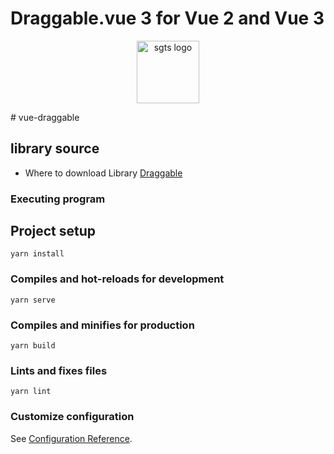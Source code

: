 # Draggable.vue 3 for Vue 2 and Vue 3

<p align="center">
  <a href='https://sortablejs.github.io/vue.draggable.next/#/two-lists'>
    <img width='100' src="https://raw.githubusercontent.com/victorgarciaesgi/vue-chart-3/main/media/logo.svg" alt="sgts logo">
  </a>
</p>
# vue-draggable

## library source
* Where to download Library
[Draggable](https://sortablejs.github.io/vue.draggable.next/#/two-lists)

### Executing program
## Project setup

```
yarn install
```

### Compiles and hot-reloads for development
```
yarn serve
```

### Compiles and minifies for production
```
yarn build
```

### Lints and fixes files
```
yarn lint
```

### Customize configuration
See [Configuration Reference](https://cli.vuejs.org/config/).
